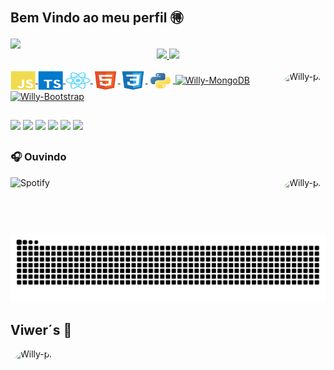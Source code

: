 ## Bem Vindo ao meu perfil 🉐

<img align="center" margin-bottom="65px" height="160em" src="https://github.com/BEPb/BEPb/blob/main/src/header_.png"/>

<div align="center">
  <a href="https://github.com/willykevin">
  <img height="160em" src="https://github-readme-stats.vercel.app/api?username=willykevin&show_icons=true&theme=algolia&include_all_commits=true&count_private=true"/>
  <img height="160em" src="https://github-readme-stats.vercel.app/api/top-langs/?username=willykevin&layout=compact&langs_count=7&theme=algolia"/>
</div>
<div style="display: inline_block"><br>
  <img align="center" alt="Willy-Js" height="30" width="40" src="https://raw.githubusercontent.com/devicons/devicon/master/icons/javascript/javascript-plain.svg">
  <img align="center" alt="Willy-Ts" height="30" width="40" src="https://raw.githubusercontent.com/devicons/devicon/master/icons/typescript/typescript-plain.svg">
  <img align="center" alt="Willy-React" height="30" width="40" src="https://raw.githubusercontent.com/devicons/devicon/master/icons/react/react-original.svg">
  <img align="center" alt="Willy-HTML" height="30" width="40" src="https://raw.githubusercontent.com/devicons/devicon/master/icons/html5/html5-original.svg">
  <img align="center" alt="Willy-CSS" height="30" width="40" src="https://raw.githubusercontent.com/devicons/devicon/master/icons/css3/css3-original.svg">
  <img align="center" alt="Willy-Python" height="30" width="40" src="https://raw.githubusercontent.com/devicons/devicon/master/icons/python/python-original.svg">
   <img align="center" alt="Willy-MongoDB" height="30" width="40" src="https://cdn.jsdelivr.net/gh/devicons/devicon/icons/mongodb/mongodb-original.svg">
  <img align="right" alt="Willy-pic" height="90" style="border-radius:50px;" src="https://th.bing.com/th/id/R.412af18f9a3e7cd83016f99dadde4613?rik=hbFvDDm2H2RuuQ&pid=ImgRaw&r=0">
  <img align="center" alt="Willy-Bootstrap" height="30" width="40" src="https://cdn.jsdelivr.net/gh/devicons/devicon/icons/bootstrap/bootstrap-plain.svg">
</div>

##
  
<div> 
  <a href="https://www.youtube.com/channel/UCryCBi-BRwj3i27NBNv1mLQ" target="_blank"><img src="https://img.shields.io/badge/YouTube-FF0000?style=for-the-badge&logo=youtube&logoColor=white" target="_blank"></a>
  <a href="#" target="_blank"><img src="https://img.shields.io/badge/-Instagram-%23E4405F?style=for-the-badge&logo=instagram&logoColor=white" target="_blank"></a>
 	<a href="https://www.twitch.tv/ihikaryi" target="_blank"><img src="https://img.shields.io/badge/Twitch-9146FF?style=for-the-badge&logo=twitch&logoColor=white" target="_blank"></a>
 <a href="https://discord.com/channels/@me" target="_blank"><img src="https://img.shields.io/badge/Discord-7289DA?style=for-the-badge&logo=discord&logoColor=white" target="_blank"></a> 
  <a href = "mailto:willykevin221@gmail.com"><img src="https://img.shields.io/badge/-Gmail-%23333?style=for-the-badge&logo=gmail&logoColor=white" target="_blank"></a>
  <a href="https://www.linkedin.com/in/willy-kevin-42838320a/" target="_blank"><img src="https://img.shields.io/badge/-LinkedIn-%230077B5?style=for-the-badge&logo=linkedin&logoColor=white" target="_blank"></a> 
  
  ##
  
   ### 🎧 Ouvindo
  ![Spotify](https://spotify-github-profile.kittinanx.com/api/view.svg?uid=willy221-br&cover_image=true&theme=novatorem&show_offline=false&background_color=121212&interchange=false&bar_color=7b0fc2&bar_color_cover=true)
  <img align="right" alt="Willy-pic" height="90" style="border-radius:50px;" src="https://th.bing.com/th/id/R.0b8b3856c9e2a8c5eee2a36e1af04d92?rik=vUkif%2fKJYuFWjA&riu=http%3a%2f%2fmedia.giphy.com%2fmedia%2fIeCVaFnmXFpjq%2fgiphy.gif&ehk=DCH1BJI1F%2ffm7XgU0W25WULY3talMWawc5OGB5aiNRg%3d&risl=&pid=ImgRaw&r=0">
 
 ##
 
  ![Snake animation](https://github.com/BEPb/BEPb/blob/output/github-contribution-grid-snake.svg)

  <h2>Viwer´s 🤯</h2>
  <img align="left" alt="Willy-pic" height="90" style="border-radius:50px;" src="https://camo.githubusercontent.com/eeb3ec878841ded9dd1f030dc7f961ee7ab258774c4eca02d9c9c8ea7d5a2aa8/68747470733a2f2f636f756e742e6765746c6f6c692e636f6d2f6765742f40424550622e6769746875622e726561646d65">
 
</div>  
